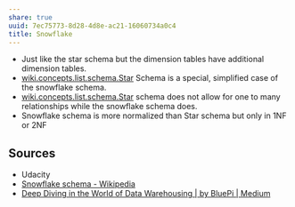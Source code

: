 ```yaml
---
share: true
uuid: 7ec75773-8d28-4d8e-ac21-16060734a0c4
title: Snowflake
---
```

* Just like the star schema but the dimension tables have additional dimension tables.
* [wiki.concepts.list.schema.Star](/dentropydaemon-wiki/Wiki/Concepts/List/schema/Star) Schema is a special, simplified case of the snowflake schema.
* [wiki.concepts.list.schema.Star](/dentropydaemon-wiki/Wiki/Concepts/List/schema/Star) schema does not allow for one to many relationships while the snowflake schema does.
* Snowflake schema is more normalized than Star schema but only in 1NF or 2NF

## Sources

* Udacity
* [Snowflake schema - Wikipedia](https://en.wikipedia.org/wiki/Snowflake_schema)
* [Deep Diving in the World of Data Warehousing | by BluePi | Medium](https://bluepi-in.medium.com/deep-diving-in-the-world-of-data-warehousing-78c0d52f49a)